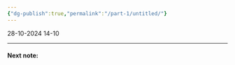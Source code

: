 ```yaml
---
{"dg-publish":true,"permalink":"/part-1/untitled/"}
---
```


28-10-2024 14-10

___
#### Next note:



